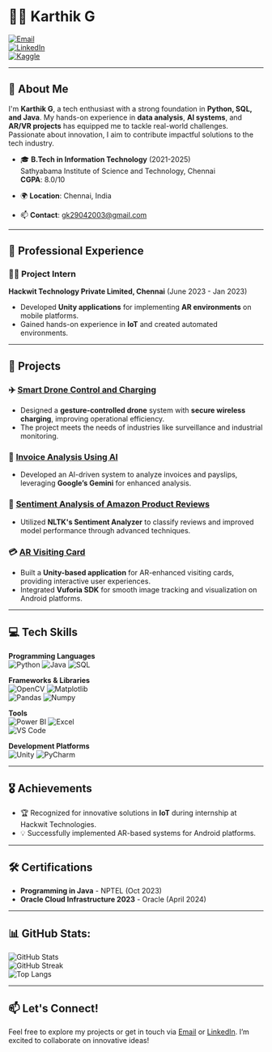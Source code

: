 # 👨‍💻 Karthik G

[![Email](https://img.shields.io/badge/Email-gk29042003@gmail.com-blue)](mailto:gk29042003@gmail.com)  
[![LinkedIn](https://img.shields.io/badge/LinkedIn-Connect-blue)](https://www.linkedin.com/in/karthik-g-aa92041ba/)  
[![Kaggle](https://img.shields.io/badge/Kaggle-karthikg29-blue)](https://www.kaggle.com/karthikg29)

---

## 🌟 About Me

I'm **Karthik G**, a tech enthusiast with a strong foundation in **Python, SQL, and Java**. My hands-on experience in **data analysis**, **AI systems**, and **AR/VR projects** has equipped me to tackle real-world challenges. Passionate about innovation, I aim to contribute impactful solutions to the tech industry.  

- 🎓 **B.Tech in Information Technology** (2021-2025)  
  Sathyabama Institute of Science and Technology, Chennai  
  **CGPA**: 8.0/10  

- 🌍 **Location**: Chennai, India  
- 📫 **Contact**: gk29042003@gmail.com  

---

## 💼 Professional Experience

### 👩‍💻 **Project Intern**  
**Hackwit Technology Private Limited, Chennai** (June 2023 - Jan 2023)  
- Developed **Unity applications** for implementing **AR environments** on mobile platforms.  
- Gained hands-on experience in **IoT** and created automated environments.  

---

## 🚀 Projects

### ✈️ [Smart Drone Control and Charging](https://github.com/gkarthik29/Hand-Gesture-Controlled-Drone)  
- Designed a **gesture-controlled drone** system with **secure wireless charging**, improving operational efficiency.  
- The project meets the needs of industries like surveillance and industrial monitoring.  

### 📜 [Invoice Analysis Using AI](https://github.com/gkarthik29/Analyze-invoice-or-payslip-using-gemini)  
- Developed an AI-driven system to analyze invoices and payslips, leveraging **Google’s Gemini** for enhanced analysis.  

### 🛒 [Sentiment Analysis of Amazon Product Reviews](https://github.com/gkarthik29/Sentiment-Analysis)  
- Utilized **NLTK's Sentiment Analyzer** to classify reviews and improved model performance through advanced techniques.  

### 💳 [AR Visiting Card](https://github.com/gkarthik29/ARVR-visiting-card)  
- Built a **Unity-based application** for AR-enhanced visiting cards, providing interactive user experiences.  
- Integrated **Vuforia SDK** for smooth image tracking and visualization on Android platforms.  

---

## 💻 Tech Skills

**Programming Languages**  
![Python](https://img.shields.io/badge/Python-blue) ![Java](https://img.shields.io/badge/Java-blue) ![SQL](https://img.shields.io/badge/SQL-orange)

**Frameworks & Libraries**  
![OpenCV](https://img.shields.io/badge/OpenCV-green) ![Matplotlib](https://img.shields.io/badge/Matplotlib-purple)  
![Pandas](https://img.shields.io/badge/Pandas-lightblue) ![Numpy](https://img.shields.io/badge/Numpy-blue)

**Tools**  
![Power BI](https://img.shields.io/badge/PowerBI-yellow) ![Excel](https://img.shields.io/badge/Excel-green)  
![VS Code](https://img.shields.io/badge/VSCode-blue)

**Development Platforms**  
![Unity](https://img.shields.io/badge/Unity-black) ![PyCharm](https://img.shields.io/badge/PyCharm-green)

---

## 🎖️ Achievements

- 🏆 Recognized for innovative solutions in **IoT** during internship at Hackwit Technologies.  
- 💡 Successfully implemented AR-based systems for Android platforms.  

---

## 🛠 Certifications

- **Programming in Java** - NPTEL (Oct 2023)  
- **Oracle Cloud Infrastructure 2023** - Oracle (April 2024)  

---

## 📊 GitHub Stats:
![GitHub Stats](https://github-readme-stats.vercel.app/api?username=gkarthik29&show_icons=true&theme=radical)  
![GitHub Streak](https://github-readme-streak-stats.herokuapp.com/?user=gkarthik29&theme=radical)  
![Top Langs](https://github-readme-stats.vercel.app/api/top-langs/?username=gkarthik29&layout=compact&theme=radical)

---

## 📫 Let's Connect!  

Feel free to explore my projects or get in touch via [Email](mailto:gk29042003@gmail.com) or [LinkedIn](https://www.linkedin.com/in/karthik-g-aa92041ba/). I’m excited to collaborate on innovative ideas!  

